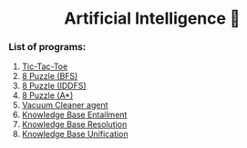 <div align="center">
  <h1>Artificial Intelligence 🤖</h1>
</div>

### List of programs:

<div>
  <ol>
    <li><a href="https://github.com/vinsdragonis/3rd-year-labs/tree/main/AI/A*_8Puzzle">Tic-Tac-Toe</a></li>
    <li><a href="https://github.com/vinsdragonis/3rd-year-labs/tree/main/AI/BFS_8Puzzle">8 Puzzle (BFS)</a></li>
    <li><a href="https://github.com/vinsdragonis/3rd-year-labs/tree/main/AI/IDDFS_8Puzzle">8 Puzzle (IDDFS)</a></li>
    <li><a href="https://github.com/vinsdragonis/3rd-year-labs/tree/main/AI/A*_8Puzzle">8 Puzzle (A*)</a></li>
    <li><a href="https://github.com/vinsdragonis/3rd-year-labs/tree/main/AI/Vacuum%20Cleaner">Vacuum Cleaner agent</a></li>
    <li><a href="https://github.com/vinsdragonis/3rd-year-labs/tree/main/AI/Knowledge%20Base%20Entailment">Knowledge Base Entailment</a></li>
    <li><a href="https://github.com/vinsdragonis/3rd-year-labs/tree/main/AI/Knowledge%20Base%20Resolution">Knowledge Base Resolution</a></li>
    <li><a href="https://github.com/vinsdragonis/3rd-year-labs/tree/main/AI/Knowledge%20Base%20Unification">Knowledge Base Unification</a></li>
  </ol>
</div>

